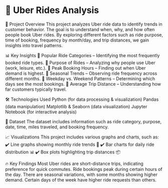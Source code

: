 # 🚖 Uber Rides Analysis

📌 Project Overview
This project analyzes Uber ride data to identify trends in customer behavior. The goal is to understand when, why, and how often people book Uber rides. By exploring different factors such as ride purpose, time of booking, frequency by month/day, and trip distances, we gain insights into travel patterns.

📊 Key Insights
🔹 Popular Ride Categories – Identifying the most frequently booked ride types.
🔹 Purpose of Rides – Analyzing why people use Uber (work, leisure, etc.).
🔹 Peak Booking Hours – Finding out when Uber demand is highest.
🔹 Seasonal Trends – Observing ride frequency across different months.
🔹 Weekday vs. Weekend Patterns – Determining which days see the most bookings.
🔹 Average Trip Distance – Understanding how far customers typically travel.

🛠️ Technologies Used
Python (for data processing & visualization)
Pandas (data manipulation)
Matplotlib & Seaborn (data visualization)
Jupyter Notebook (for interactive analysis)

📁 Dataset
The dataset includes information such as ride category, purpose, date, time, miles traveled, and booking frequency.

📈 Visualizations
This project includes various graphs and charts, such as:
✔️ Line graphs showing monthly ride trends 📅
✔️ Bar charts for daily ride distribution 📊
✔️ Box plots highlighting trip distances 📦

🔥 Key Findings
Most Uber rides are short-distance trips, indicating preference for quick commutes.
Ride bookings peak during certain hours of the day.
There are seasonal variations, with some months showing higher demand.
Certain days of the week have higher ride requests than others.
